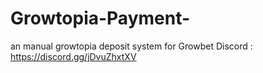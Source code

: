 # Growtopia-Payment-
an manual growtopia deposit system for Growbet
Discord : https://discord.gg/jDvuZhxtXV
